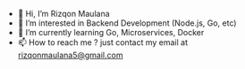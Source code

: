 - 👋 Hi, I’m Rizqon Maulana
- 👀 I’m interested in Backend Development (Node.js, Go, etc)
- 🌱 I’m currently learning Go, Microservices, Docker
- 📫 How to reach me ? just contact my email at rizqonmaulana5@gmail.com

<!---
rizqonmaulana/rizqonmaulana is a ✨ special ✨ repository because its `README.md` (this file) appears on your GitHub profile.
You can click the Preview link to take a look at your changes.
--->

